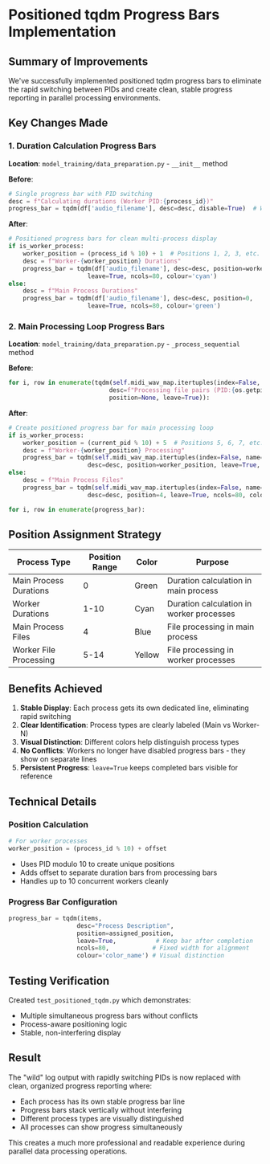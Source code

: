 # Positioned tqdm Progress Bars Implementation

## Summary of Improvements

We've successfully implemented positioned tqdm progress bars to eliminate the rapid switching between PIDs and create clean, stable progress reporting in parallel processing environments.

## Key Changes Made

### 1. Duration Calculation Progress Bars
**Location**: `model_training/data_preparation.py` - `__init__` method

**Before**:
```python
# Single progress bar with PID switching
desc = f"Calculating durations (Worker PID:{process_id})"
progress_bar = tqdm(df['audio_filename'], desc=desc, disable=True)  # Workers disabled
```

**After**:
```python
# Positioned progress bars for clean multi-process display
if is_worker_process:
    worker_position = (process_id % 10) + 1  # Positions 1, 2, 3, etc.
    desc = f"Worker-{worker_position} Durations"
    progress_bar = tqdm(df['audio_filename'], desc=desc, position=worker_position, 
                      leave=True, ncols=80, colour='cyan')
else:
    desc = f"Main Process Durations"
    progress_bar = tqdm(df['audio_filename'], desc=desc, position=0, 
                      leave=True, ncols=80, colour='green')
```

### 2. Main Processing Loop Progress Bars
**Location**: `model_training/data_preparation.py` - `_process_sequential` method

**Before**:
```python
for i, row in enumerate(tqdm(self.midi_wav_map.itertuples(index=False, name='Row'), 
                            desc=f"Processing file pairs (PID:{os.getpid()})", 
                            position=None, leave=True)):
```

**After**:
```python
# Create positioned progress bar for main processing loop
if is_worker_process:
    worker_position = (current_pid % 10) + 5  # Positions 5, 6, 7, etc.
    desc = f"Worker-{worker_position} Processing"
    progress_bar = tqdm(self.midi_wav_map.itertuples(index=False, name='Row'), 
                      desc=desc, position=worker_position, leave=True, ncols=80, colour='yellow')
else:
    desc = f"Main Process Files"
    progress_bar = tqdm(self.midi_wav_map.itertuples(index=False, name='Row'), 
                      desc=desc, position=4, leave=True, ncols=80, colour='blue')

for i, row in enumerate(progress_bar):
```

## Position Assignment Strategy

| Process Type | Position Range | Color | Purpose |
|--------------|----------------|-------|---------|
| Main Process Durations | 0 | Green | Duration calculation in main process |
| Worker Durations | 1-10 | Cyan | Duration calculation in worker processes |
| Main Process Files | 4 | Blue | File processing in main process |
| Worker File Processing | 5-14 | Yellow | File processing in worker processes |

## Benefits Achieved

1. **Stable Display**: Each process gets its own dedicated line, eliminating rapid switching
2. **Clear Identification**: Process types are clearly labeled (Main vs Worker-N)
3. **Visual Distinction**: Different colors help distinguish process types
4. **No Conflicts**: Workers no longer have disabled progress bars - they show on separate lines
5. **Persistent Progress**: `leave=True` keeps completed bars visible for reference

## Technical Details

### Position Calculation
```python
# For worker processes
worker_position = (process_id % 10) + offset
```
- Uses PID modulo 10 to create unique positions 
- Adds offset to separate duration bars from processing bars
- Handles up to 10 concurrent workers cleanly

### Progress Bar Configuration
```python
progress_bar = tqdm(items, 
                   desc="Process Description",
                   position=assigned_position,
                   leave=True,           # Keep bar after completion
                   ncols=80,            # Fixed width for alignment
                   colour='color_name') # Visual distinction
```

## Testing Verification

Created `test_positioned_tqdm.py` which demonstrates:
- Multiple simultaneous progress bars without conflicts
- Process-aware positioning logic
- Stable, non-interfering display

## Result

The "wild" log output with rapidly switching PIDs is now replaced with clean, organized progress reporting where:
- Each process has its own stable progress bar line
- Progress bars stack vertically without interfering
- Different process types are visually distinguished
- All processes can show progress simultaneously

This creates a much more professional and readable experience during parallel data processing operations.
